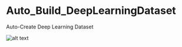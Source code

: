 # Auto_Build_DeepLearningDataset
Auto-Create Deep Learning Dataset 


![alt text](https://github.com/WaiYanNyeinNaing/Auto_Build_DeepLearningDataset/data.png)
